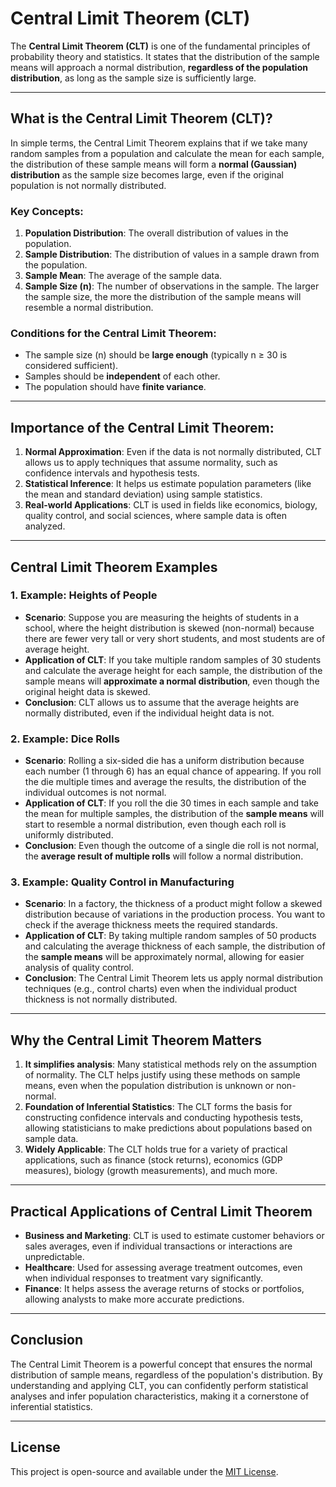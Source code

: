 # Central Limit Theorem (CLT)

The **Central Limit Theorem (CLT)** is one of the fundamental principles of probability theory and statistics. It states that the distribution of the sample means will approach a normal distribution, **regardless of the population distribution**, as long as the sample size is sufficiently large.

---

## What is the Central Limit Theorem (CLT)?

In simple terms, the Central Limit Theorem explains that if we take many random samples from a population and calculate the mean for each sample, the distribution of these sample means will form a **normal (Gaussian) distribution** as the sample size becomes large, even if the original population is not normally distributed.

### Key Concepts:

1. **Population Distribution**: The overall distribution of values in the population.
2. **Sample Distribution**: The distribution of values in a sample drawn from the population.
3. **Sample Mean**: The average of the sample data.
4. **Sample Size (n)**: The number of observations in the sample. The larger the sample size, the more the distribution of the sample means will resemble a normal distribution.

### Conditions for the Central Limit Theorem:
- The sample size (n) should be **large enough** (typically n ≥ 30 is considered sufficient).
- Samples should be **independent** of each other.
- The population should have **finite variance**.

---

## Importance of the Central Limit Theorem:

1. **Normal Approximation**: Even if the data is not normally distributed, CLT allows us to apply techniques that assume normality, such as confidence intervals and hypothesis tests.
2. **Statistical Inference**: It helps us estimate population parameters (like the mean and standard deviation) using sample statistics.
3. **Real-world Applications**: CLT is used in fields like economics, biology, quality control, and social sciences, where sample data is often analyzed.

---

## Central Limit Theorem Examples

### 1. **Example: Heights of People**
   - **Scenario**: Suppose you are measuring the heights of students in a school, where the height distribution is skewed (non-normal) because there are fewer very tall or very short students, and most students are of average height.
   - **Application of CLT**: If you take multiple random samples of 30 students and calculate the average height for each sample, the distribution of the sample means will **approximate a normal distribution**, even though the original height data is skewed.
   - **Conclusion**: CLT allows us to assume that the average heights are normally distributed, even if the individual height data is not.

### 2. **Example: Dice Rolls**
   - **Scenario**: Rolling a six-sided die has a uniform distribution because each number (1 through 6) has an equal chance of appearing. If you roll the die multiple times and average the results, the distribution of the individual outcomes is not normal.
   - **Application of CLT**: If you roll the die 30 times in each sample and take the mean for multiple samples, the distribution of the **sample means** will start to resemble a normal distribution, even though each roll is uniformly distributed.
   - **Conclusion**: Even though the outcome of a single die roll is not normal, the **average result of multiple rolls** will follow a normal distribution.

### 3. **Example: Quality Control in Manufacturing**
   - **Scenario**: In a factory, the thickness of a product might follow a skewed distribution because of variations in the production process. You want to check if the average thickness meets the required standards.
   - **Application of CLT**: By taking multiple random samples of 50 products and calculating the average thickness of each sample, the distribution of the **sample means** will be approximately normal, allowing for easier analysis of quality control.
   - **Conclusion**: The Central Limit Theorem lets us apply normal distribution techniques (e.g., control charts) even when the individual product thickness is not normally distributed.

---

## Why the Central Limit Theorem Matters

1. **It simplifies analysis**: Many statistical methods rely on the assumption of normality. The CLT helps justify using these methods on sample means, even when the population distribution is unknown or non-normal.
2. **Foundation of Inferential Statistics**: The CLT forms the basis for constructing confidence intervals and conducting hypothesis tests, allowing statisticians to make predictions about populations based on sample data.
3. **Widely Applicable**: The CLT holds true for a variety of practical applications, such as finance (stock returns), economics (GDP measures), biology (growth measurements), and much more.

---

## Practical Applications of Central Limit Theorem

- **Business and Marketing**: CLT is used to estimate customer behaviors or sales averages, even if individual transactions or interactions are unpredictable.
- **Healthcare**: Used for assessing average treatment outcomes, even when individual responses to treatment vary significantly.
- **Finance**: It helps assess the average returns of stocks or portfolios, allowing analysts to make more accurate predictions.

---

## Conclusion

The Central Limit Theorem is a powerful concept that ensures the normal distribution of sample means, regardless of the population's distribution. By understanding and applying CLT, you can confidently perform statistical analyses and infer population characteristics, making it a cornerstone of inferential statistics.

---

## License

This project is open-source and available under the [MIT License](LICENSE).
